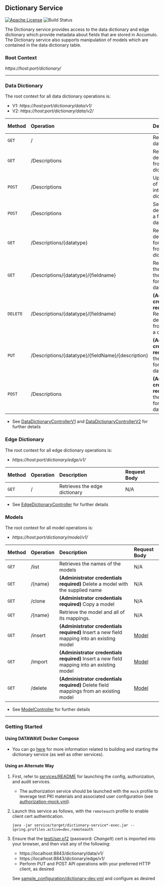 ## Dictionary Service

[![Apache License][li]][ll] ![Build Status](https://github.com/NationalSecurityAgency/datawave-dictionary-service/workflows/Tests/badge.svg)

The Dictionary service provides access to the data dictionary and edge
dictionary which provide metadata about fields that are stored
in Accumulo. The Dictionary service also supports manipulation of models which are 
contained in the data dictionary table.

### Root Context

*https://host:port/dictionary/*

---

### Data Dictionary

The root context for all data dictionary operations is:
* V1: *https://host:port/dictionary/data/v1/*
* V2: *https://host:port/dictionary/data/v2/*

| Method   | Operation                                          | Description                                                                                               | Request Body     | Version |
|:---------|:---------------------------------------------------|:----------------------------------------------------------------------------------------------------------|:-----------------|:--------|
| `GET`    | /                                                  | Retrieves the data dictionary                                                                             | N/A              | V1, V2  |
| `GET`    | /Descriptions                                      | Retrieves all descriptions from the dictionary                                                            | N/A              | V1, V2  |
| `POST`   | /Descriptions                                      | Uploads a set of descriptions into the dictionary                                                         | [DefaultFields]  | V1, V2  |
| `POST`   | /Descriptions                                      | Sets the description for a field in a datatype                                                            | N/A              | V1, V2  |
| `GET`    | /Descriptions/{datatype}                           | Retrieves all descriptions for a data type from the dictionary                                            | N/A              | V1, V2  |
| `GET`    | /Descriptions/{datatype}/{fieldname}               | Retrieves from the dictionary the description for a field of a data type                                  | N/A              | V1, V2  |
| `DELETE` | /Descriptions/{datatype}/{fieldname}               | <strong>(Administrator credentials required)</strong> Removes the description from a field of a data type | N/A              | V1, V2  |
| `PUT`    | /Descriptions/{datatype}/{fieldName}/{description} | <strong>(Administrator credentials required)</strong> Sets the description for a field in a datatype      | N/A              | V1, V2  |
| `POST`   | /Descriptions                                      | <strong>(Administrator credentials required)</strong> Sets the description for a field in a datatype      | N/A              | V1, V2  |

* See [DataDictionaryControllerV1] and [DataDictionaryControllerV2] for further details

### Edge Dictionary

The root context for all edge dictionary operations is:
* *https://host:port/dictionary/edge/v1/*

| Method | Operation | Description                   | Request Body |
|:---    |:---       |:------------------------------|:---          |
| `GET`  | /         | Retrieves the edge dictionary | N/A          |

* See [EdgeDictionaryController] for further details

### Models
The root context for all model operations is:
* *https://host:port/dictionary/model/v1/*

| Method | Operation | Description                                                                                             | Request Body |
|:-------|:----------|:--------------------------------------------------------------------------------------------------------|:-------------|
| `GET`  | /list     | Retrieves the names of the models                                                                       | N/A          |
| `GET`  | /{name}   | <strong>(Administrator credentials required)</strong> Delete a model with the supplied name             | N/A          |
| `GET`  | /clone    | <strong>(Administrator credentials required)</strong> Copy a model                                      | N/A          |
| `GET`  | /{name}   | Retrieve the model and all of its mappings.                                                             | N/A          |
| `GET`  | /insert   | <strong>(Administrator credentials required)</strong> Insert a new field mapping into an existing model | [Model]      |
| `GET`  | /import   | <strong>(Administrator credentials required)</strong> Insert a new field mapping into an existing model | [Model]      |
| `GET`  | /delete   | <strong>(Administrator credentials required)</strong> Delete field mappings from an existing model      | [Model]      |
* See [ModelController] for further details
---

### Getting Started

#### Using DATAWAVE Docker Compose 

* You can go [here] for more information related to building and starting the dictionary service (as well as other services).

#### Using an Alternate Way
1. First, refer to [services/README](https://github.com/NationalSecurityAgency/datawave-microservices-root/blob/master/README.md#getting-started) for launching the
   config, authorization, and audit services.

   * The authorization service should be launched with the `mock` profile to leverage
     test PKI materials and associated user configuration (see
     [authorization-mock.yml][auth-mock-yml]).

2. Launch this service as follows, with the `remoteauth` profile to enable client
   cert authentication.
    
   ```
   java -jar service/target/dictionary-service*-exec.jar --spring.profiles.active=dev,remoteauth
   ```

3. Ensure that the [testUser.p12][testUser] (password: *ChangeIt*) cert is imported into
   your browser, and then visit any of the following:

   * https://localhost:8843/dictionary/data/v1/
   * https://localhost:8843/dictionary/edge/v1/
   * Perform PUT and POST API operations with your preferred HTTP client, as desired
   
   See [sample_configuration/dictionary-dev.yml][dictionary-dev-yml] and configure as desired


[DataDictionaryControllerV1]:service/src/main/java/datawave/microservice/dictionary/DataDictionaryControllerV1.java
[DataDictionaryControllerV2]:service/src/main/java/datawave/microservice/dictionary/DataDictionaryControllerV2.java
[EdgeDictionaryController]:service/src/main/java/datawave/microservice/dictionary/EdgeDictionaryController.java
[ModelController]:service/src/main/java/datawave/microservice/model/ModelController.java
[DefaultFields]:api/src/main/java/datawave/webservice/dictionary/data/DefaultFields.java
[Model]:api/src/main/java/datawave/webservice/model/Model.java
[testUser]:https://github.com/NationalSecurityAgency/datawave-spring-boot-starter/blob/master/src/main/resources/testUser.p12
[dictionary-dev-yml]:https://github.com/NationalSecurityAgency/datawave-microservices-root/blob/master/sample_configuration/dictionary-dev.yml.example
[here]: https://github.com/NationalSecurityAgency/datawave/blob/integration/docker/README.md#datawave-docker-compose
[auth-mock-yml]: https://github.com/NationalSecurityAgency/datawave/blob/integration/docker/config/authorization-mock.yml
[li]: http://img.shields.io/badge/license-ASL-blue.svg
[ll]: https://www.apache.org/licenses/LICENSE-2.0